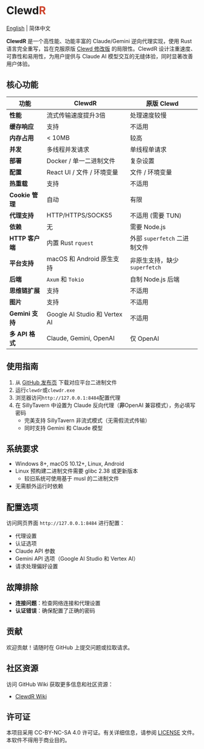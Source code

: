 # Clewd<span style="color:#CE422B">R</span>

[English](./README.md) | 简体中文

**ClewdR** 是一个高性能、功能丰富的 Claude/Gemini 逆向代理实现，使用 Rust
语言完全重写，旨在克服原版 [Clewd 修改版](https://github.com/teralomaniac/clewd) 的局限性。ClewdR 设计注重速度、可靠性和易用性，为用户提供与
Claude AI 模型交互的无缝体验，同时显著改善用户体验。

## 核心功能

| 功能            | ClewdR                       | 原版 Clewd              |
|---------------|------------------------------|-----------------------|
| **性能**        | 流式传输速度提升3倍                   | 处理速度较慢                |
| **缓存响应**      | 支持                           | 不适用                   |
| **内存占用**      | < 10MB                       | 较高                    |
| **并发**        | 多线程并发请求                      | 单线程单请求                |
| **部署**        | Docker / 单一二进制文件             | 复杂设置                  |
| **配置**        | React UI / 文件 / 环境变量         | 文件 / 环境变量             |
| **热重载**       | 支持                           | 不适用                   |
| **Cookie 管理** | 自动                           | 有限                    |
| **代理支持**      | HTTP/HTTPS/SOCKS5            | 不适用 (需要 TUN)          |
| **依赖**        | 无                            | 需要 Node.js            |
| **HTTP 客户端**  | 内置 Rust `rquest`             | 外部 `superfetch` 二进制文件 |
| **平台支持**      | macOS 和 Android 原生支持         | 非原生支持，缺少 `superfetch` |
| **后端**        | `Axum` 和 `Tokio`             | 自制 Node.js 后端         |
| **思维链扩展**     | 支持                           | 不适用                   |
| **图片**        | 支持                           | 不适用                   |
| **Gemini 支持** | Google AI Studio 和 Vertex AI | 不适用                   |
| **多 API 格式**  | Claude, Gemini, OpenAI       | 仅 OpenAI              |

## 使用指南

1. 从 [GitHub 发布页](https://github.com/xerxes-2/clewdr/releases) 下载对应平台二进制文件
2. 运行`clewdr`或`clewdr.exe`
3. 浏览器访问`http://127.0.0.1:8484`配置代理
4. 在 SillyTavern 中设置为 Claude 反向代理（**非**OpenAI 兼容模式），务必填写密码
    - 完美支持 SillyTavern 非流式模式（无需假流式传输）
    - 同时支持 Gemini 和 Claude 模型

## 系统要求

- Windows 8+, macOS 10.12+, Linux, Android
- Linux 预构建二进制文件需要 glibc 2.38 或更新版本
    - 较旧系统可使用基于 musl 的二进制文件
- 无需额外运行时依赖

## 配置选项

访问网页界面 `http://127.0.0.1:8484` 进行配置：

- 代理设置
- 认证选项
- Claude API 参数
- Gemini API 选项（Google AI Studio 和 Vertex AI）
- 请求处理偏好设置

## 故障排除

- **连接问题**：检查网络连接和代理设置
- **认证错误**：确保配置了正确的密码

## 贡献

欢迎贡献！请随时在 GitHub 上提交问题或拉取请求。

## 社区资源

访问 GitHub Wiki 获取更多信息和社区资源：

- [ClewdR Wiki](https://github.com/Xerxes-2/clewdr/wiki)

## 许可证

本项目采用 CC-BY-NC-SA 4.0 许可证。有关详细信息，请参阅 [LICENSE](./LICENSE.md) 文件。
本软件不得用于商业目的。
